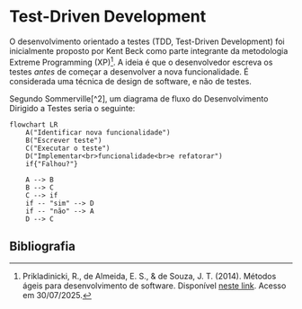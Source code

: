 # Test-Driven Development

O desenvolvimento orientado a testes (TDD, Test-Driven Development) foi inicialmente proposto por Kent Beck como parte
integrante da metodologia Extreme Programming (XP)[^1]. A ideia é que o desenvolvedor escreva os testes _antes_ de 
começar a desenvolver a nova funcionalidade. É considerada uma técnica de design de software, e não de testes. 

Segundo Sommerville[^2], um diagrama de fluxo do Desenvolvimento Dirigido a Testes seria o seguinte:

```mermaid
flowchart LR
    A("Identificar nova funcionalidade")
    B("Escrever teste")
    C("Executar o teste")
    D("Implementar<br>funcionalidade<br>e refatorar")
    if{"Falhou?"}

    A --> B
    B --> C
    C --> if
    if -- "sim" --> D
    if -- "não" --> A
    D --> C
```

## Bibliografia

[^1]: Prikladinicki, R., de Almeida, E. S., & de Souza, J. T. (2014). Métodos ágeis para desenvolvimento de software. 
Disponível [neste link](https://integrada.minhabiblioteca.com.br/reader/books/9788582602089). Acesso em 30/07/2025.